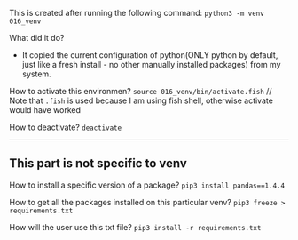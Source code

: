 This is created after running the following command:
`python3 -m venv 016_venv`

What did it do?
- It copied the current configuration of python(ONLY python by default, just like a fresh install - no other manually installed packages) from my system.

How to activate this environmen?
`source 016_venv/bin/activate.fish` // Note that `.fish` is used because I am using fish shell, otherwise activate would have worked

How to deactivate?
`deactivate`

---------------------------------
This part is not specific to venv
---------------------------------

How to install a specific version of a package?
`pip3 install pandas==1.4.4`

How to get all the packages installed on this particular venv?
`pip3 freeze > requirements.txt`

How will the user use this txt file?
`pip3 install -r requirements.txt`
